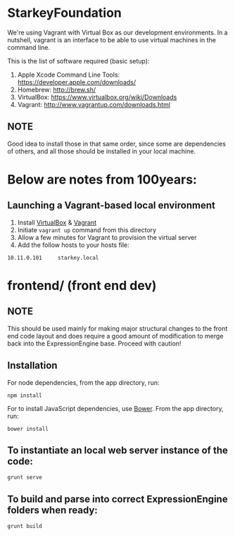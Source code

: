 StarkeyFoundation
==============


We're using Vagrant with Virtual Box as our development environments. In a nutshell, vagrant is an interface to be able to use virtual machines in the command line. 

This is the list of software required (basic setup):

  1. Apple Xcode Command Line Tools: https://developer.apple.com/downloads/
  2. Homebrew: http://brew.sh/
  3. VirtualBox: https://www.virtualbox.org/wiki/Downloads
  4. Vagrant: http://www.vagrantup.com/downloads.html

NOTE
---
Good idea to install those in that same order, since some are dependencies of others, and all those should be installed in your local machine.





Below are notes from 100years:
==============

Launching a Vagrant-based local environment
---

1. Install [VirtualBox](https://www.virtualbox.org/) & [Vagrant](http://www.vagrantup.com/)
2. Initiate `vagrant up` command from this directory
3. Allow a few minutes for Vagrant to provision the virtual server
4. Add the follow hosts to your hosts file:

`10.11.0.101     starkey.local`

frontend/ (front end dev)
========

NOTE
---
This should be used mainly for making major structural changes to the front end code layout and does require a good amount of modification to merge back into the ExpressionEngine base. Proceed with caution!

Installation
---
For node dependencies, from the app directory, run:

    npm install

For to install JavaScript dependencies, use [Bower](http://bower.io/). From the app directory, run:

    bower install

To instantiate an local web server instance of the code:
---
    grunt serve

To build and parse into correct ExpressionEngine folders when ready:
---
    grunt build
